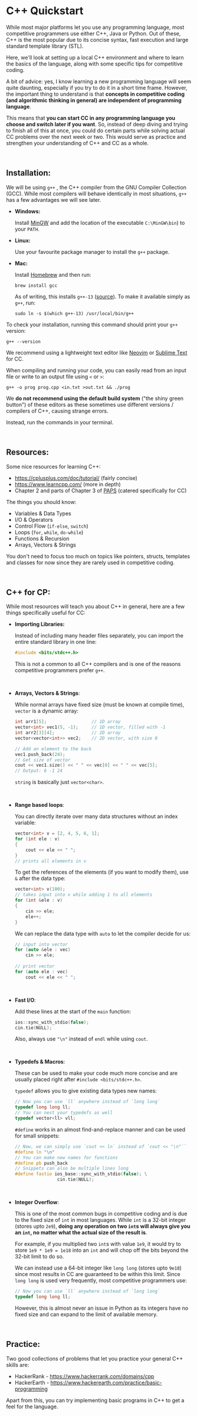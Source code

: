 # C++ Quickstart


While most major platforms let you use any programming language, most competitive programmers use either C++, Java or Python. Out of these, C++ is the most popular due to its concise syntax, fast execution and large standard template library (STL). 

Here, we'll look at setting up a local C++ environment and where to learn the basics of the language, along with some specific tips for competitive coding.

A bit of advice: yes, I know learning a new programming language will seem quite daunting, especially if you try to do it in a short time frame. However, the important thing to understand is that **concepts in competitive coding (and algorithmic thinking in general) are independent of programming language**.

This means that **you can start CC in any programming language you choose and switch later if you want**.  So, instead of deep diving and trying to finish all of this at once, you could do certain parts while solving actual CC problems over the next week or two. This would serve as practice and strengthen your understanding of C++ and CC as a whole.

<br>

## Installation:

We will be using `g++` , the C++ compiler from the GNU Compiler Collection (GCC). While most compilers will behave identically in most situations, `g++` has a few advantages we will see later.

- **Windows:**

	Install [MinGW](https://www.mingw-w64.org/) and add the location of the executable `C:\MinGW\bin`) to your `PATH`.

- **Linux:**

	Use your favourite package manager to install the `g++` package.

- **Mac:**

	Install [Homebrew](https://brew.sh/) and then run:
	```
	brew install gcc
	```
	As of writing, this installs `g++-13` ([source](https://formulae.brew.sh/formula/gcc)). To make it available simply as `g++`, run:
	```
	sudo ln -s $(which g++-13) /usr/local/bin/g++
	```


To check your installation, running this command should print your `g++` version:
```
g++ --version
```

We recommend using a lightweight text editor like [Neovim](https://neovim.io/)  or [Sublime Text](https://www.sublimetext.com/) for CC.

When compiling and running your code, you can easily read from an input file or write to an output file using `<` or `>`:
```
g++ -o prog prog.cpp <in.txt >out.txt && ./prog
```

We **do not recommend using the default build system** ("the shiny green button") of these editors as these sometimes use different versions / compilers of C++, causing strange errors.

Instead, run the commands in your terminal.

<br>

## Resources:

Some nice resources for learning C++:
- https://cplusplus.com/doc/tutorial/ (fairly concise)
- https://www.learncpp.com/ (more in depth)
- Chapter 2 and parts of Chapter 3 of [PAPS](https://www.csc.kth.se/~jsannemo/slask/main.pdf) (catered specifically for CC)

The things you should know:
- Variables & Data Types
- I/O & Operators
- Control Flow (`if-else`, `switch`)
- Loops (`for`, `while`, `do-while`)
- Functions & Recursion
- Arrays, Vectors & Strings

You don't need to focus too much on topics like pointers, structs, templates and classes for now since they are rarely used in competitive coding.

<br>

## C++ for CP:

While most resources will teach you about C++ in general, here are a few things specifically useful for CC:

- **Importing Libraries:**
  
	Instead of including many header files separately, you can import the entire standard library in one line:
	```cpp
	#include <bits/stdc++.h>
	```
	This is not a common to all C++ compilers and is one of the reasons competitive programmers prefer `g++`.
<br>



- **Arrays, Vectors & Strings**:
  
	While normal arrays have fixed size (must be known at compile time), `vector` is a dynamic array:
	```cpp
	int arr1[5];                 // 1D array
	vector<int> vec1(5, -1);     // 1D vector, filled with -1
	int arr2[3][4];              // 2D array
	vector<vector<int>> vec2;    // 2D vector, with size 0
	
	// Add an element to the back
	vec1.push_back(24);
	// Get size of vector
	cout << vec1.size() << " " << vec[0] << " " << vec[5];         
	// Output: 6 -1 24
	```
	`string` is basically just `vector<char>`.
<br>
	
- **Range based loops**:

	You can directly iterate over many data structures without an index variable:
	```cpp
	vector<int> v = [2, 4, 5, 6, 1];
	for (int ele : v)
	{
	    cout << ele << " ";
	}
	// prints all elements in v
	```
	To get the references of the elements (if you want to modify them), use  `&` after the data type:
	```cpp
	vector<int> v(100);
	// takes input into v while adding 1 to all elements
	for (int &ele : v)
	{
	    cin >> ele;
	    ele++;
	}
	```
	We can replace the data type with `auto`  to let the compiler decide for us:
	```cpp
	// input into vector
	for (auto &ele : vec)
	    cin >> ele;
	    
	// print vector
	for (auto ele : vec)
	    cout << ele << " ";
	```
<br>


- **Fast I/O**:
  
	Add these lines at the start of the `main` function:
	```cpp
	ios::sync_with_stdio(false);
	cin.tie(NULL);	
	```
	Also, always use `"\n"` instead of `endl` while using `cout`.
<br>


- **Typedefs & Macros**:
  
  These can be used to make your code much more concise and are usually placed right after `#include <bits/stdc++.h>`.

	`typedef` allows you to give existing data types new names:
	```cpp
	// Now you can use `ll` anywhere instead of `long long`
	typedef long long ll;
	// You can nest your typedefs as well
	typedef vector<ll> vll;
	```
	
	`#define` works in an almost find-and-replace manner and can be used for small snippets:
	```cpp
	// Now, we can simply use `cout << ln` instead of `cout << "\n"``
	#define ln "\n"
	// You can make new names for functions
	#define pb push_back
	// Snippets can also be multiple lines long
	#define fastio ios_base::sync_with_stdio(false); \
					cin.tie(NULL);       
	```
<br>

- **Integer Overflow**:
  
  This is one of the most common bugs in competitive coding and is due to the fixed size of `int` in most languages. While `int` is a 32-bit integer (stores upto `2e9`), **doing any operation on two `int`s will always give you an `int`, no matter what the actual size of the result is**.

  For example, if you multiplied two `int`s with value `1e9`, it would try to store `1e9 * 1e9 = 1e18` into an `int` and will chop off the bits beyond the 32-bit limit to do so.

  We can instead use a 64-bit integer like `long long` (stores upto `9e18`) since most results in CC are guaranteed to be within this limit. Since `long long` is used very frequently, most competitive programmers use:
  
  	```cpp
	// Now you can use `ll` anywhere instead of `long long`
	typedef long long ll;
	```

  However, this is almost never an issue in Python as its integers have no fixed size and can expand to the limit of available memory.
  
  <br>

  
## Practice:

Two good collections of problems that let you practice your general C++ skills are:
- HackerRank - <https://www.hackerrank.com/domains/cpp>   
- HackerEarth - <https://www.hackerearth.com/practice/basic-programming>

Apart from this, you can try implementing basic programs in C++ to get a feel for the language.
